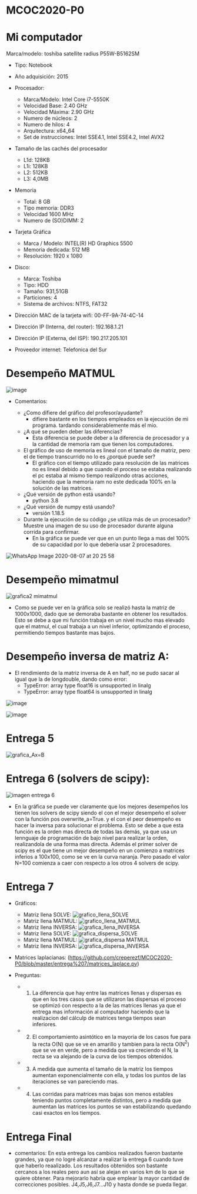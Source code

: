 # MCOC2020-P0

# Mi computador

 Marca/modelo: toshiba satellite radius P55W-B5162SM
* Tipo: Notebook
* Año adquisición: 2015
* Procesador:
  * Marca/Modelo: Intel Core i7-5550K
  * Velocidad Base: 2.40 GHz
  * Velocidad Máxima: 2.90 GHz
  * Numero de núcleos: 2 
  * Numero de hilos: 4
  * Arquitectura: x64_64
  * Set de instrucciones: Intel SSE4.1, Intel SSE4.2, Intel AVX2
* Tamaño de las cachés del procesador
  * L1d: 128KB
  * L1i: 128KB
  * L2: 512KB
  * L3: 4,0MB
* Memoria 
  * Total: 8 GB
  * Tipo memoria: DDR3
  * Velocidad 1600 MHz
  * Numero de (SO)DIMM: 2
* Tarjeta Gráfica
  * Marca / Modelo: INTEL(R) HD Graphics 5500
  * Memoria dedicada: 512 MB
  * Resolución: 1920 x 1080
* Disco: 
  * Marca: Toshiba
  * Tipo: HDD
  * Tamaño: 931,51GB
  * Particiones: 4
  * Sistema de archivos: NTFS, FAT32

* Dirección MAC de la tarjeta wifi:  00-FF-9A-74-4C-14 
* Dirección IP (Interna, del router): 192.168.1.21
* Dirección IP (Externa, del ISP): 190.217.205.101
* Proveedor internet: Telefonica del Sur

# Desempeño MATMUL
 
 ![image](https://user-images.githubusercontent.com/69158551/89689590-b59e3e80-d8d2-11ea-89e7-a76008cb0457.png)

  * Comentarios:
 
    * ¿Como difiere del gráfico del profesor/ayudante?
      * difiere bastante en los tiempos empleados en la ejecución de mi programa. tardando considerablemente más el mio.
    * ¿A qué se pueden deber las diferencias?
      * Esta diferencia se puede deber a la diferencia de procesador y a la cantidad de memoria ram que tienen los computadores.
    * El gráfico de uso de memoria es lineal con el tamaño de matriz, pero el de tiempo transcurrido no lo es ¿porqué puede ser?
      * El gráfico con el tiempo utilizado para resolución de las matrices no es lineal debido a que cuando el proceso se estaba realizando el pc estaba al mismo tiempo realizondo otras acciones, haciendo que la memoria ram no este dedicada 100% en la solución de las matrices.
    * ¿Qué versión de python está usando?
      * python 3.8
    * ¿Qué versión de numpy está usando?
      * versión 1.18.5
    * Durante la ejecución de su código ¿se utiliza más de un procesador? Muestre una imagen de su uso de procesador durante alguna corrida para confirmar. 
      * En la gráfica se puede ver que en un punto llega a mas del 100% de su capacidad por lo que debería usar 2 procesadores.
 
![WhatsApp Image 2020-08-07 at 20 25 58](https://user-images.githubusercontent.com/69158551/89698201-efc90980-d8ed-11ea-899e-514e7952712c.jpeg)
      
# Desempeño mimatmul

![grafica2 mimatmul](https://user-images.githubusercontent.com/69158551/89828612-453c2b00-db27-11ea-9cfb-0dd6fc7377cf.png)
  * Como se puede ver en la gráfica solo se realizó hasta la matriz de 1000x1000, dado que se demoraba bastante en obtener los resultados. Esto se debe a que mi función trabaja en un nivel mucho mas elevado que el matmul, el cual trabaja a un nivel inferior, optimizando el proceso, permitiendo tiempos bastante mas bajos.
  
# Desempeño inversa de matriz A:
  * El rendimiento de la matriz inversa de A en half, no se pudo sacar al igual que la de longdouble, dando como error:  
    * TypeError: array type float16 is unsupported in linalg  
    * TypeError: array type float64 is unsupported in linalg 

![image](https://user-images.githubusercontent.com/69158551/90090683-a95f1a80-dcf2-11ea-9e4d-09310c35f9b6.png)

![image](https://user-images.githubusercontent.com/69158551/90090693-aebc6500-dcf2-11ea-9151-513f6bb2402e.png)

# Entrega 5

![grafica_Ax=B](https://user-images.githubusercontent.com/69158551/90441997-e4bd6880-e0a7-11ea-9c13-28efb409c62e.png)


# Entrega 6 (solvers de scipy):
![imagen entrega 6](https://user-images.githubusercontent.com/69158551/90440977-20efc980-e0a6-11ea-93e7-5e32ab5dc7cb.png)
  * En la gráfica se puede ver claramente que los mejores desempeños los tienen los solvers de scipy siendo el con el mejor desempeño el solver con la función pos overwrite_a=True.
  y el con el peor desempeño es hacer la inversa para solucionar el problema. Esto se debe a que esta función es la orden mas directa de todas las demás, ya que usa un lennguaje de programación de bajo nivel para realizar la orden, realizandola de una forma mas directa.
  Además el primer solver de scipy es el que tiene un mejor desempeño en un comienzo a matrices inferios a 100x100, como se ve en la curva naranja. Pero pasado el valor N=100 comienza a caer con respecto a los otros 4 solvers de scipy.

# Entrega 7
  * Gráficos:
    * Matriz llena SOLVE: ![grafico_llena_SOLVE](https://user-images.githubusercontent.com/69158551/90947122-63e0d280-e401-11ea-845a-fb5c81a918ef.png)
    * Matriz llena MATMUL: ![grafico_llena_MATMUL](https://user-images.githubusercontent.com/69158551/90947125-68a58680-e401-11ea-8b4c-b9452b6298d8.png)
    * Matriz llena INVERSA: ![grafica_llena_INVERSA](https://user-images.githubusercontent.com/69158551/90947128-6c390d80-e401-11ea-8b94-af8ccf7b3f8a.png)
    * Matriz llena SOLVE: ![grafica_dispersa_SOLVE](https://user-images.githubusercontent.com/69158551/90947133-72c78500-e401-11ea-84d7-ed075794ecfd.png)
    * Matriz llena MATMUL: ![grafica_dispersa MATMUL](https://user-images.githubusercontent.com/69158551/90947138-765b0c00-e401-11ea-8696-80c4ca41d22f.png)
    * Matriz llena INVERSA: ![grafica_dispersa_INVERSA](https://user-images.githubusercontent.com/69158551/90947140-7955fc80-e401-11ea-94d1-2e744c1ff8f4.png)
 
 * Matrices laplacianas: (https://github.com/creperezf/MCOC2020-P0/blob/master/entrega%207/matrices_laplace.py)
 
 * Preguntas:
 
   * 1. La diferencia que hay entre las matrices llenas y dispersas es que en los tres casos que se utilizaron las dispersas el proceso se optimizó con respecto a la de las matrices llenas ya que el entrega mas información al computador haciendo que la realizacion del cálculp de matrices tenga tiempos sean inferiores.
   
   * 2. El comportamiento asintótico en la mayoria de los casos fue para la recta O(N) que se ve en amarillo y tambien para la recta O(N$^2$) que se ve en verde, pero a medida que va creciendo el N, la recta se va alejando de la curva de los tiempos obtenidos.
   
   * 3. A medida que aumenta el tamaño de la matriz los tiempos aumentan exponencialmente con ella, y todas los puntos de las iteraciones se van pareciendo mas.
   
   * 4. Las corridas para matrices mas bajas son menos estables teniendo puntos completamente distintos, pero a medida que aumentan las matrices los puntos se van estabilizando quedando casi exactos en los tiempos.
   
 
# Entrega Final
  * comentarios:
    En esta entrega los cambios realizados fueron bastante grandes, ya que no logré alcanzar a realizar la entrega 6 cuando tuve que haberlo reaalizado.
    Los resultados obtenidos son bastante cercanos a los reales pero aun así se alejan en varios km de lo que se quiere obtener. Para mejorarlo habría que emplear la mayor cantidad de correcciones posibles. J4,J5,J6,J7...J10 y hasta donde se pueda llegar.
 
    





  
